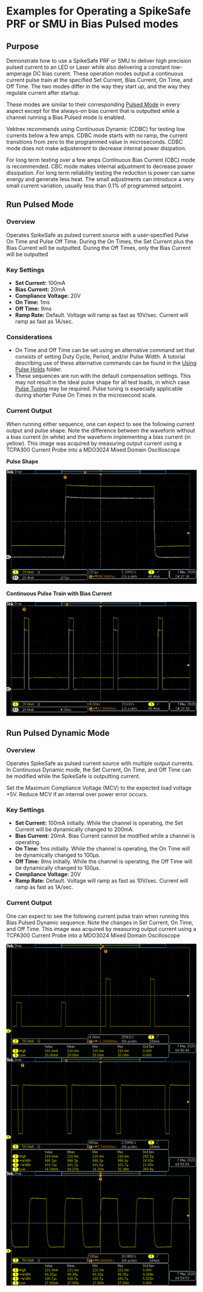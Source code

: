 # Examples for Operating a SpikeSafe PRF or SMU in Bias Pulsed modes

## **Purpose**
Demonstrate how to use a SpikeSafe PRF or SMU to deliver high precision pulsed current to an LED or Laser while also delivering a constant low-amperage DC bias curent. These operation modes output a continuous current pulse train at the specified Set Current, Bias Current, On Time, and Off Time. The two modes differ in the way they start up, and the way they regulate current after startup.

These modes are similar to their corresponding [Pulsed Mode](../run_pulsed) in every aspect except for the always-on bias current that is outputted while a channel running a Bias Pulsed mode is enabled.

Vektrex recommends using Continuous Dynamic (CDBC) for testing low currents below a few amps.  CDBC mode starts with no ramp, the current transitions from zero to the programmed value in microseconds. CDBC mode does not make adjustement to decrease internal power disipation.

For long term testing over a few amps Continuous Bias Current (CBC) mode is recommended. CBC mode makes internal adjustment to decrease power dissipation. For long term reliability testing the reduction is power can same energy and generate less heat. The small adjustments can introduce a very small current variation, usually less than 0.1% of programmed setpoint.

## **Run Pulsed Mode**

### Overview 
Operates SpikeSafe as pulsed current source with a user-specified Pulse On Time and Pulse Off Time. During the On Times, the Set Current plus the Bias Current will be outputted. During the Off Times, only the Bias Current will be outputted

### Key Settings 
- **Set Current:** 100mA
- **Bias Current:** 20mA
- **Compliance Voltage:** 20V
- **On Time:** 1ms
- **Off Time:** 9ms
- **Ramp Rate:** Default. Voltage will ramp as fast as 10V/sec. Current will ramp as fast as 1A/sec.

### Considerations
- On Time and Off Time can be set using an alternative command set that consists of setting Duty Cycle, Period, and/or Pulse Width. A tutorial describing use of these alternative commands can be found in the [Using Pulse Holds](../application_specific_examples/using_pulse_holds) folder.
- These sequences are run with the default compensation settings. This may not result in the ideal pulse shape for all test loads, in which case [Pulse Tuning](../application_specific_examples/pulse_tuning) may be required. Pulse tuning is especially applicable during shorter Pulse On Times in the microsecond scale.

### Current Output
When running either sequence, one can expect to see the following current output and pulse shape. Note the difference between the waveform without a bias current (in white) and the waveform implementing a bias current (in yellow). This image was acquired by measuring output current using a TCPA300 Current Probe into a MDO3024 Mixed Domain Oscilloscope

**Pulse Shape**

![](Continuous_Bias_Pulse_Shape.png)

**Continuous Pulse Train with Bias Current**

![](Continuous_Bias_Pulse_Train.png)


## **Run Pulsed Dynamic Mode**

### Overview
Operates SpikeSafe as pulsed current source with multiple output currents. In Continuous Dynamic mode, the Set Current, On Time, and Off Time can be modified while the SpikeSafe is outputting current.  

Set the Maximum Compliance Voltage (MCV) to the expected load voltage +5V. Reduce MCV if an internal over power error occurs. 

### Key Settings
- **Set Current:** 100mA initially. While the channel is operating, the Set Current will be dynamically changed to 200mA.
- **Bias Current:** 20mA. Bias Current cannot be modified while a channel is operating.
- **On Time:** 1ms initially. While the channel is operating, the On Time will be dynamically changed to 100µs.
- **Off Time:** 9ms initially. While the channel is operating, the Off Time will be dynamically changed to 100µs.
- **Compliance Voltage:** 20V
- **Ramp Rate:** Default. Voltage will ramp as fast as 10V/sec. Current will ramp as fast as 1A/sec.

### Current Output
One can expect to see the following current pulse train when running this Bias Pulsed Dynamic sequence. Note the changes in Set Current, On Time, and Off Time. This image was acquired by measuring output current using a TCPA300 Current Probe into a MDO3024 Mixed Domain Oscilloscope

![](Pulsed_Dynamic_Adjustments.png)
